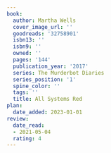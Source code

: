 ```yaml
---
book:
  author: Martha Wells
  cover_image_url: ''
  goodreads: '32758901'
  isbn13: ''
  isbn9: ''
  owned: ''
  pages: '144'
  publication_year: '2017'
  series: The Murderbot Diaries
  series_position: '1'
  spine_color: ''
  tags: ''
  title: All Systems Red
plan:
  date_added: 2023-01-01
review:
  date_read:
  - 2021-05-04
  rating: 4
---
```

